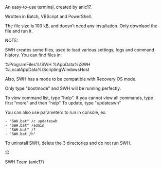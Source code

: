 An easy-to-use terminal, created by anic17.

Wrotten in Batch, VBScript and PowerShell.

The file size is 100 kB, and doesn't need any installation. Only downlaod the file and run it.


NOTE:

SWH creates some files, used to load various settings, logs and command history.
You can find files in:

%ProgramFiles%\SWH
%AppData%\SWH
%LocalAppData%\ScriptingWindowsHost

Also, SWH has a mode to be compatible with Recovery OS mode.

Only type "bootmode" and SWH will be running perfectly.

To view command list, type "help". If you cannot view all commands, type first "more" and then "help"
To update, type "updateswh"

You can also use parameters to run in console, ex:

	- "SWH.bat" /c updateswh
	- "SWH.bat" /admin
	- "SWH.bat" /?
	- "SWH.bat /h"


To uninstall SWH, delete the 3 directories and do not run SWH.


:D

SWH Team (anic17)
